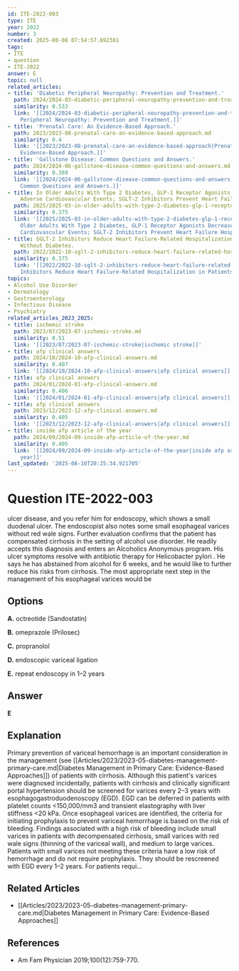 ```yaml
---
id: ITE-2022-003
type: ITE
year: 2022
number: 3
created: 2025-08-08 07:54:57.692381
tags:
- ITE
- question
- ITE-2022
answer: E
topic: null
related_articles:
- title: 'Diabetic Peripheral Neuropathy: Prevention and Treatment.'
  path: 2024/2024-03-diabetic-peripheral-neuropathy-prevention-and-treatment.md
  similarity: 0.533
  link: '[[2024/2024-03-diabetic-peripheral-neuropathy-prevention-and-treatment|Diabetic
    Peripheral Neuropathy: Prevention and Treatment.]]'
- title: 'Prenatal Care: An Evidence-Based Approach.'
  path: 2023/2023-08-prenatal-care-an-evidence-based-approach.md
  similarity: 0.4
  link: '[[2023/2023-08-prenatal-care-an-evidence-based-approach|Prenatal Care: An
    Evidence-Based Approach.]]'
- title: 'Gallstone Disease: Common Questions and Answers.'
  path: 2024/2024-06-gallstone-disease-common-questions-and-answers.md
  similarity: 0.389
  link: '[[2024/2024-06-gallstone-disease-common-questions-and-answers|Gallstone Disease:
    Common Questions and Answers.]]'
- title: In Older Adults With Type 2 Diabetes, GLP-1 Receptor Agonists Decrease Major
    Adverse Cardiovascular Events; SGLT-2 Inhibitors Prevent Heart Failure Hospitalizations.
  path: 2025/2025-03-in-older-adults-with-type-2-diabetes-glp-1-receptor-agonists.md
  similarity: 0.375
  link: '[[2025/2025-03-in-older-adults-with-type-2-diabetes-glp-1-receptor-agonists|In
    Older Adults With Type 2 Diabetes, GLP-1 Receptor Agonists Decrease Major Adverse
    Cardiovascular Events; SGLT-2 Inhibitors Prevent Heart Failure Hospitalizations.]]'
- title: SGLT-2 Inhibitors Reduce Heart Failure-Related Hospitalization in Patients
    Without Diabetes.
  path: 2022/2022-10-sglt-2-inhibitors-reduce-heart-failure-related-hospitalizati.md
  similarity: 0.375
  link: '[[2022/2022-10-sglt-2-inhibitors-reduce-heart-failure-related-hospitalizati|SGLT-2
    Inhibitors Reduce Heart Failure-Related Hospitalization in Patients Without Diabetes.]]'
topics:
- Alcohol Use Disorder
- Dermatology
- Gastroenterology
- Infectious Disease
- Psychiatry
related_articles_2023_2025:
- title: ischemic stroke
  path: 2023/07/2023-07-ischemic-stroke.md
  similarity: 0.51
  link: '[[2023/07/2023-07-ischemic-stroke|ischemic stroke]]'
- title: afp clinical answers
  path: 2024/10/2024-10-afp-clinical-answers.md
  similarity: 0.407
  link: '[[2024/10/2024-10-afp-clinical-answers|afp clinical answers]]'
- title: afp clinical answers
  path: 2024/01/2024-01-afp-clinical-answers.md
  similarity: 0.406
  link: '[[2024/01/2024-01-afp-clinical-answers|afp clinical answers]]'
- title: afp clinical answers
  path: 2023/12/2023-12-afp-clinical-answers.md
  similarity: 0.405
  link: '[[2023/12/2023-12-afp-clinical-answers|afp clinical answers]]'
- title: inside afp article of the year
  path: 2024/09/2024-09-inside-afp-article-of-the-year.md
  similarity: 0.405
  link: '[[2024/09/2024-09-inside-afp-article-of-the-year|inside afp article of the
    year]]'
last_updated: '2025-08-10T20:25:34.921705'
---
```


# Question ITE-2022-003

ulcer disease, and you refer him for endoscopy, which shows a small duodenal ulcer. The endoscopist also notes some small esophageal varices without red wale signs. Further evaluation confirms that the patient has compensated cirrhosis in the setting of alcohol use disorder. He readily accepts this diagnosis and enters an Alcoholics Anonymous program. His ulcer symptoms resolve with antibiotic therapy for Helicobacter pylori . He says he has abstained from alcohol for 6 weeks, and he would like to further reduce his risks from cirrhosis. The most appropriate next step in the management of his esophageal varices would be

## Options

**A.** octreotide (Sandostatin)

**B.** omeprazole (Prilosec)

**C.** propranolol

**D.** endoscopic variceal ligation

**E.** repeat endoscopy in 1–2 years

## Answer

**E**

## Explanation

Primary prevention of variceal hemorrhage is an important consideration in the management (see [[Articles/2023/2023-05-diabetes-management-primary-care.md|Diabetes Management in Primary Care: Evidence-Based Approaches]]) of patients
with cirrhosis. Although this patient's varices were diagnosed incidentally, patients with cirrhosis and
clinically significant portal hypertension should be screened for varices every 2–3 years with
esophagogastroduodenoscopy (EGD). EGD can be deferred in patients with platelet counts <150,000/mm3
and transient elastography with liver stiffness <20 kPa. Once esophageal varices are identified, the criteria
for initiating prophylaxis to prevent variceal hemorrhage is based on the risk of bleeding. Findings
associated with a high risk of bleeding include small varices in patients with decompensated cirrhosis, small
varices with red wale signs (thinning of the variceal wall), and medium to large varices. Patients with small
varices not meeting these criteria have a low risk of hemorrhage and do not require prophylaxis. They
should be rescreened with EGD every 1–2 years.
For patients requi...



## Related Articles

- [[Articles/2023/2023-05-diabetes-management-primary-care.md|Diabetes Management in Primary Care: Evidence-Based Approaches]]

## References

- Am Fam Physician
2019;100(12):759-770.
